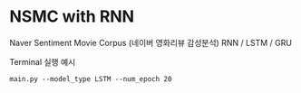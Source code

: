 # NSMC with RNN
 Naver Sentiment Movie Corpus (네이버 영화리뷰 감성분석)  RNN / LSTM / GRU

Terminal 실행 예시 
```
main.py --model_type LSTM --num_epoch 20
```
